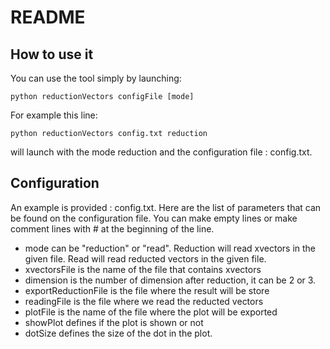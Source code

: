 # README

## How to use it

You can use the tool simply by launching:

    python reductionVectors configFile [mode]

For example this line:
    
    python reductionVectors config.txt reduction
will launch with the mode reduction and the configuration file : config.txt.

## Configuration
 
An example is provided : config.txt.
Here are the list of parameters that can be found on the configuration file.
You can make empty lines or make comment lines with # at the beginning of the line.

  * mode can be "reduction" or "read". Reduction will read xvectors in the given file. Read will read reducted vectors in the given file.
  * xvectorsFile is the name of the file that contains xvectors
  * dimension is the number of dimension after reduction, it can be 2 or 3.
  * exportReductionFile is the file where the result will be store
  * readingFile is the file where we read the reducted vectors
  * plotFile is the name of the file where the plot will be exported
  * showPlot defines if the plot is shown or not
  * dotSize defines the size of the dot in the plot.